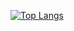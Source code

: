 [![Top Langs](https://github-readme-stats.vercel.app/api/top-langs/?username=Mystuddent&layout=compact)](https://github.com/anuraghazra/github-readme-stats)
